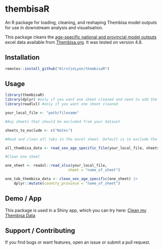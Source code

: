 # thembisaR

An R package for loading, cleaning, and reshaping Thembisa model outputs for use in downstream analysis and visualisation.

This package cleans the [age-specific national and provincial model outputs](https://thembisa.org/content/downloadPage/AgeOutput4_82) excel data available from [Thembisa.org](thembisa.org). It was tested on version 4.8.

## Installation

``` r
remotes::install_github("KirstinLyon/thembisaR")
```

## Usage

``` r
library(thembisaR)
library(dplyr) #only if you want one sheet cleaned and need to add the sheet name
library(readlxl) #only if you want one sheet cleaned

your_local_file <- "path/filename"

#Any sheets that should be excluded from your dataset

sheets_to_exclude <- c("Notes")

#Read and clean all tabs in the excel sheet. Default is to exclude the "Notes" tab

all_thembisa_data <- read_sex_age_specific_file(your_local_file, sheets_to_exclude)

#Clean one sheet

one_sheet <- readxl::read_xlsx(your_local_file,
                             sheet = "name_of_sheet")

one_tab_thembisa_data <- clean_sex_age_specific(one_sheet) |> 
    dplyr::mutate(country_province = "name_of_sheet")
```

## Demo / App

This package is used in a Shiny app, which you can try here: [Clean my Thembisa Data](https://kirstinlyon.shinyapps.io/clean_thembisa_data/)

## Support / Contributing

If you find bugs or want features, open an issue or submit a pull request.
